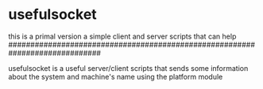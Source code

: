 # usefulsocket
this is a  primal  version  a simple client and server scripts that can help 
#############################################################################

usefulsocket is a useful server/client scripts that sends some information about the system and machine's name using the platform module 
